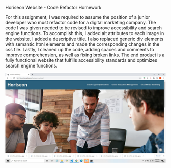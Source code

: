 Horiseon Website - Code Refactor Homework

For this assignment, I was required to assume the position of a junior developer who must refactor code for a digital marketing company. The code I was given needed to be revised to improve accessibility and search engine functions. To accomplish this, I added alt attributes to each image in the website. I added a descriptive title. I also replaced generic div elements with semantic html elements and made the corresponding changes in the css file. Lastly, I cleaned up the code, adding spaces and comments to improve comprehension, as well as fixing broken links. The end product is a fully functional website that fulfills accessibility standards and optimizes search engine functions.

![](./assets/images/horiseon-screenshot.jpg)